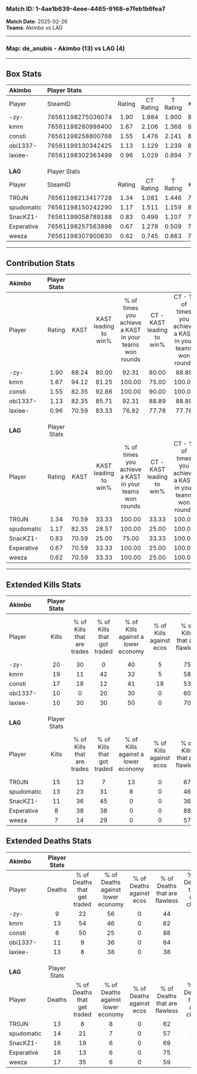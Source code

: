 ### Match ID: 1-4ae1b639-4eee-4465-9168-e7feb1b6fea7  
**Match Date**: 2025-02-26  
**Teams**: Akimbo vs LAG  

---  

### **Map**: de_anubis - Akimbo (13) vs LAG (4)  
---  

## Box Stats  

| **Akimbo** | Player Stats      |        |           |          |       |       |       |         |        |      |     |
| :- | :- | :-: | :-: | :-: | :-: | :-: | :-: | :-: | :-: | :-: | :-: |
| Player     | SteamID           | Rating | CT Rating | T Rating | KAST  |  ADR  | Kills | Assists | Deaths | K/D  | HS% |
| -zy-       | 76561198275036074 |  1.90  |   1.984   |  1.900   | 88.24 | 124.2 |  20   |   10    |   9    | 2.22 | 55  |
| kmrn       | 76561198260998400 |  1.67  |   2.106   |  1.368   | 94.12 | 103.1 |  19   |    5    |   13   | 1.46 | 36  |
| consti     | 76561198258800768 |  1.55  |   1.476   |  2.141   | 82.35 | 84.5  |  17   |    0    |   8    | 2.13 | 41  |
| obi1337-   | 76561199130342425 |  1.13  |   1.129   |  1.239   | 82.35 | 80.7  |  10   |    7    |   11   | 0.91 | 60  |
| laxiee-    | 76561198302363499 |  0.96  |   1.029   |  0.894   | 70.59 | 76.6  |  10   |    6    |   13   | 0.77 | 40  |
|            |                   |        |           |          |       |       |       |         |        |      |     |
|            |                   |        |           |          |       |       |       |         |        |      |     |
|            |                   |        |           |          |       |       |       |         |        |      |     |
| **LAG**    | Player Stats      |        |           |          |       |       |       |         |        |      |     |
| Player     | SteamID           | Rating | CT Rating | T Rating | KAST  |  ADR  | Kills | Assists | Deaths | K/D  | HS% |
| TR0JN      | 76561198213417728 |  1.34  |   1.081   |  1.446   | 70.59 | 114.4 |  15   |    7    |   13   | 1.15 | 86  |
| spudomatic | 76561198150242290 |  1.17  |   1.511   |  1.159   | 82.35 | 83.3  |  13   |    3    |   14   | 0.93 | 53  |
| SnacKZ1-   | 76561199058789188 |  0.83  |   0.499   |  1.107   | 70.59 | 56.9  |  11   |    3    |   16   | 0.69 | 63  |
| Experative | 76561198257563898 |  0.67  |   1.278   |  0.509   | 70.59 | 52.4  |   8   |    4    |   16   | 0.50 | 50  |
| weeza      | 76561198307900630 |  0.62  |   0.745   |  0.863   | 70.59 | 60.9  |   7   |    5    |   17   | 0.41 | 85  |
---  

## Contribution Stats  

| **Akimbo** | Player Stats |       |                      |                                                        |                           |                                                             |                          |                                                            |
| :- | :-: | :-: | :-: | :-: | :-: | :-: | :-: | :-: |
| Player     |    Rating    | KAST  | KAST leading to win% | % of times you achieve a KAST in your teams won rounds | CT - KAST leading to win% | CT - % of times you achieve a KAST in your teams won rounds | T - KAST leading to win% | T - % of times you achieve a KAST in your teams won rounds |
| -zy-       |     1.90     | 88.24 |        80.00         |                         92.31                          |           80.00           |                            88.89                            |          80.00           |                           100.00                           |
| kmrn       |     1.67     | 94.12 |        81.25         |                         100.00                         |           75.00           |                           100.00                            |          100.00          |                           100.00                           |
| consti     |     1.55     | 82.35 |        92.86         |                         100.00                         |           90.00           |                           100.00                            |          100.00          |                           100.00                           |
| obi1337-   |     1.13     | 82.35 |        85.71         |                         92.31                          |           88.89           |                            88.89                            |          80.00           |                           100.00                           |
| laxiee-    |     0.96     | 70.59 |        83.33         |                         76.92                          |           77.78           |                            77.78                            |          100.00          |                           75.00                            |
|            |              |       |                      |                                                        |                           |                                                             |                          |                                                            |
|            |              |       |                      |                                                        |                           |                                                             |                          |                                                            |
|            |              |       |                      |                                                        |                           |                                                             |                          |                                                            |
| **LAG**    | Player Stats |       |                      |                                                        |                           |                                                             |                          |                                                            |
| Player     |    Rating    | KAST  | KAST leading to win% | % of times you achieve a KAST in your teams won rounds | CT - KAST leading to win% | CT - % of times you achieve a KAST in your teams won rounds | T - KAST leading to win% | T - % of times you achieve a KAST in your teams won rounds |
| TR0JN      |     1.34     | 70.59 |        33.33         |                         100.00                         |           33.33           |                           100.00                            |          33.33           |                           100.00                           |
| spudomatic |     1.17     | 82.35 |        28.57         |                         100.00                         |           25.00           |                           100.00                            |          30.00           |                           100.00                           |
| SnacKZ1-   |     0.83     | 70.59 |        25.00         |                         75.00                          |           33.33           |                           100.00                            |          22.22           |                           66.67                            |
| Experative |     0.67     | 70.59 |        33.33         |                         100.00                         |           25.00           |                           100.00                            |          37.50           |                           100.00                           |
| weeza      |     0.62     | 70.59 |        33.33         |                         100.00                         |           25.00           |                           100.00                            |          37.50           |                           100.00                           |
---  

## Extended Kills Stats  

| **Akimbo** | Player Stats |                            |                            |                                    |                         |                              |                                 |                                       |                    |           |
| :- | :-: | :-: | :-: | :-: | :-: | :-: | :-: | :-: | :-: | :-: |
| Player     |    Kills     | % of Kills that are trades | % of Kills that got traded | % of Kills against a lower economy | % of Kills against ecos | % of Kills that are flawless | % of Kills that are close duels | % of Kills that are assisted by flash | Pistol Round Kills | AWP Kills |
| -zy-       |      20      |             30             |             0              |                 40                 |            5            |              75              |                0                |                   0                   |         0          |     2     |
| kmrn       |      19      |             11             |             42             |                 32                 |            5            |              58              |               16                |                   0                   |         0          |     2     |
| consti     |      17      |             18             |             12             |                 41                 |           18            |              53              |               12                |                   6                   |         5          |     1     |
| obi1337-   |      10      |             0              |             20             |                 30                 |            0            |              60              |                0                |                   0                   |         0          |     0     |
| laxiee-    |      10      |             30             |             30             |                 50                 |            0            |              70              |               10                |                  10                   |         0          |     4     |
|            |              |                            |                            |                                    |                         |                              |                                 |                                       |                    |           |
|            |              |                            |                            |                                    |                         |                              |                                 |                                       |                    |           |
|            |              |                            |                            |                                    |                         |                              |                                 |                                       |                    |           |
| **LAG**    | Player Stats |                            |                            |                                    |                         |                              |                                 |                                       |                    |           |
| Player     |    Kills     | % of Kills that are trades | % of Kills that got traded | % of Kills against a lower economy | % of Kills against ecos | % of Kills that are flawless | % of Kills that are close duels | % of Kills that are assisted by flash | Pistol Round Kills | AWP Kills |
| TR0JN      |      15      |             13             |             7              |                 13                 |            0            |              67              |                0                |                   7                   |         1          |     3     |
| spudomatic |      13      |             23             |             31             |                 8                  |            0            |              46              |                0                |                   8                   |         0          |     1     |
| SnacKZ1-   |      11      |             36             |             45             |                 0                  |            0            |              36              |               36                |                   0                   |         0          |     0     |
| Experative |      8       |             38             |             38             |                 0                  |            0            |              88              |                0                |                   0                   |         0          |     2     |
| weeza      |      7       |             14             |             29             |                 0                  |            0            |              57              |                0                |                   0                   |         0          |     2     |
## Extended Deaths Stats  

| **Akimbo** | Player Stats |                             |                                   |                          |                               |                            |                           |               |
| :- | :-: | :-: | :-: | :-: | :-: | :-: | :-: | :-: |
| Player     |    Deaths    | % of Deaths that get traded | % of Deaths against lower economy | % of Deaths against ecos | % of Deaths that are flawless | % of Deaths that are close | % of Deaths while blinded | Deaths to AWP |
| -zy-       |      9       |             22              |                56                 |            0             |              44               |             0              |             0             |       0       |
| kmrn       |      13      |             54              |                46                 |            0             |              62               |             8              |             8             |       0       |
| consti     |      8       |             50              |                25                 |            0             |              88               |             0              |             0             |       0       |
| obi1337-   |      11      |              9              |                36                 |            0             |              64               |             18             |             9             |       0       |
| laxiee-    |      13      |              8              |                38                 |            0             |              38               |             8              |             0             |       1       |
|            |              |                             |                                   |                          |                               |                            |                           |               |
|            |              |                             |                                   |                          |                               |                            |                           |               |
|            |              |                             |                                   |                          |                               |                            |                           |               |
| **LAG**    | Player Stats |                             |                                   |                          |                               |                            |                           |               |
| Player     |    Deaths    | % of Deaths that get traded | % of Deaths against lower economy | % of Deaths against ecos | % of Deaths that are flawless | % of Deaths that are close | % of Deaths while blinded | Deaths to AWP |
| TR0JN      |      13      |              8              |                 8                 |            0             |              62               |             8              |             0             |       2       |
| spudomatic |      14      |             21              |                 7                 |            0             |              57               |             14             |             0             |       1       |
| SnacKZ1-   |      16      |             19              |                 6                 |            0             |              69               |             6              |             0             |       0       |
| Experative |      16      |             13              |                 6                 |            0             |              75               |             6              |             0             |       0       |
| weeza      |      17      |             35              |                 6                 |            0             |              59               |             6              |            12             |       2       |

